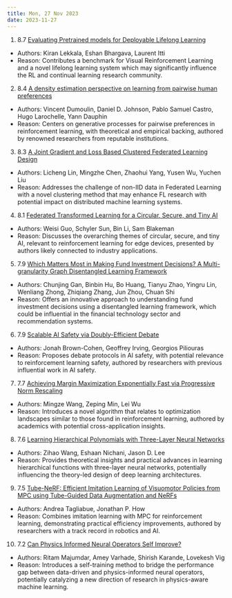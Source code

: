 ```yaml
---
title: Mon, 27 Nov 2023
date: 2023-11-27
---
```

1. 8.7 [Evaluating Pretrained models for Deployable Lifelong Learning](https://arxiv.org/abs/2311.13648)
* Authors: Kiran Lekkala, Eshan Bhargava, Laurent Itti
* Reason: Contributes a benchmark for Visual Reinforcement Learning and a novel lifelong learning system which may significantly influence the RL and continual learning research community.

2. 8.4 [A density estimation perspective on learning from pairwise human preferences](https://arxiv.org/abs/2311.14115)
* Authors: Vincent Dumoulin, Daniel D. Johnson, Pablo Samuel Castro, Hugo Larochelle, Yann Dauphin
* Reason: Centers on generative processes for pairwise preferences in reinforcement learning, with theoretical and empirical backing, authored by renowned researchers from reputable institutions.

3. 8.3 [A Joint Gradient and Loss Based Clustered Federated Learning Design](https://arxiv.org/abs/2311.13665)
* Authors: Licheng Lin, Mingzhe Chen, Zhaohui Yang, Yusen Wu, Yuchen Liu
* Reason: Addresses the challenge of non-IID data in Federated Learning with a novel clustering method that may enhance FL research with potential impact on distributed machine learning systems.

4. 8.1 [Federated Transformed Learning for a Circular, Secure, and Tiny AI](https://arxiv.org/abs/2311.14371)
* Authors: Weisi Guo, Schyler Sun, Bin Li, Sam Blakeman
* Reason: Discusses the overarching themes of circular, secure, and tiny AI, relevant to reinforcement learning for edge devices, presented by authors likely connected to industry applications.

5. 7.9 [Which Matters Most in Making Fund Investment Decisions? A Multi-granularity Graph Disentangled Learning Framework](https://arxiv.org/abs/2311.13864)
* Authors: Chunjing Gan, Binbin Hu, Bo Huang, Tianyu Zhao, Yingru Lin, Wenliang Zhong, Zhiqiang Zhang, Jun Zhou, Chuan Shi
* Reason: Offers an innovative approach to understanding fund investment decisions using a disentangled learning framework, which could be influential in the financial technology sector and recommendation systems.

6. 7.9 [Scalable AI Safety via Doubly-Efficient Debate](https://arxiv.org/abs/2311.14125)
* Authors: Jonah Brown-Cohen, Geoffrey Irving, Georgios Piliouras
* Reason: Proposes debate protocols in AI safety, with potential relevance to reinforcement learning safety, authored by researchers with previous influential work in AI safety.

7. 7.7 [Achieving Margin Maximization Exponentially Fast via Progressive Norm Rescaling](https://arxiv.org/abs/2311.14387)
* Authors: Mingze Wang, Zeping Min, Lei Wu
* Reason: Introduces a novel algorithm that relates to optimization landscapes similar to those found in reinforcement learning, authored by academics with potential cross-application insights.

8. 7.6 [Learning Hierarchical Polynomials with Three-Layer Neural Networks](https://arxiv.org/abs/2311.13774)
* Authors: Zihao Wang, Eshaan Nichani, Jason D. Lee
* Reason: Provides theoretical insights and practical advances in learning hierarchical functions with three-layer neural networks, potentially influencing the theory-led design of deep learning architectures.

9. 7.5 [Tube-NeRF: Efficient Imitation Learning of Visuomotor Policies from MPC using Tube-Guided Data Augmentation and NeRFs](https://arxiv.org/abs/2311.14153)
* Authors: Andrea Tagliabue, Jonathan P. How
* Reason: Combines imitation learning with MPC for reinforcement learning, demonstrating practical efficiency improvements, authored by researchers with a track record in robotics and AI.

10. 7.2 [Can Physics Informed Neural Operators Self Improve?](https://arxiv.org/abs/2311.13885)
* Authors: Ritam Majumdar, Amey Varhade, Shirish Karande, Lovekesh Vig
* Reason: Introduces a self-training method to bridge the performance gap between data-driven and physics-informed neural operators, potentially catalyzing a new direction of research in physics-aware machine learning.

